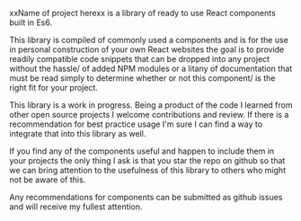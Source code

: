 xxName of project herexx is a library of ready to use React components built in Es6.

This library is compiled of commonly used a components and is for the use in personal construction of your own React websites
the goal is to provide readily compatible code snippets that can be dropped into any project without the hassle/
of added NPM modules or a litany of documentation that must be read simply to determine whether or not this component/
is the right fit for your project.

This library is a work in progress. Being a product of the code I learned from other open source projects I welcome contributions and review. If there is a recommendation for best practice usage I'm sure I can find a way to integrate that into this library as well.

If you find any of the components useful and happen to include them in your projects the only thing I ask is that you star the repo on github so that we can bring attention to the usefulness of this library to others who might not be aware of this.

Any recommendations for components can be submitted as github issues and will receive my fullest attention.
